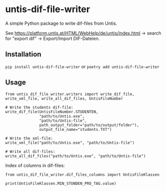 # untis-dif-file-writer

A simple Python package to write dif-files from Untis.

See https://platform.untis.at/HTML/WebHelp/de/untis/index.html -> search for "export dif" -> Export/Import DIF-Dateien.

## Installation

```pip install untis-dif-file-writer``` or ```poetry add untis-dif-file-writer```

## Usage

```
from untis_dif_file_writer.writers import write_dif_file, write_xml_file, write_all_dif_files, UntisFileNumber

# Write the students dif-file:
write_dif_file(UntisFileNumber.STUDENTEN, 
               "path/to/Untis.exe",
               "path/to/Untis-file",
               path_output_folder="path/to/output/folder"),
               output_file_name="students.TXT")

# Write the xml-file:
write_xml_file("path/to/Untis.exe", "path/to/Untis-file")
               
# Write all dif-files:
write_all_dif_files("path/to/Untis.exe", "path/to/Untis-file")
```

Index of columns in dif-files:

```
from untis_dif_file_writer.dif_files_columns import UntisFileKlassen

print(UntisFileKlassen.MIN_STUNDEN_PRO_TAG.value) 
```